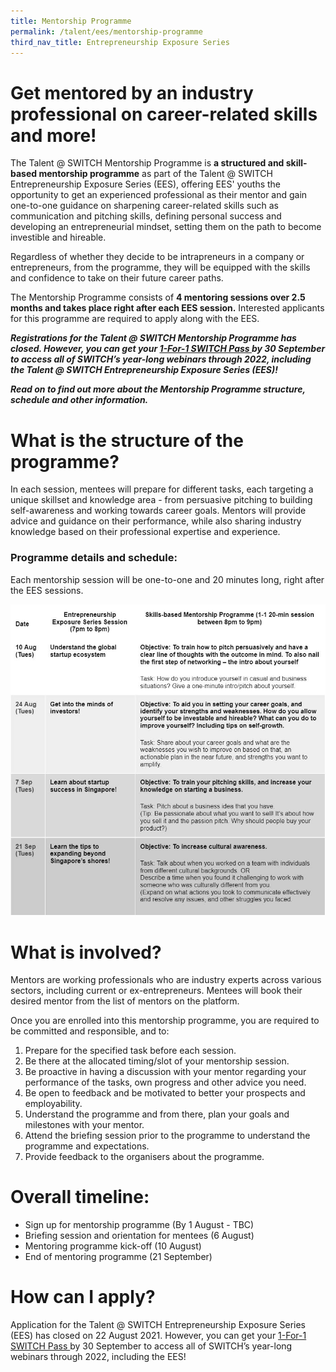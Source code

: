 ```yaml
---
title: Mentorship Programme
permalink: /talent/ees/mentorship-programme
third_nav_title: Entrepreneurship Exposure Series
---
```

# Get mentored by an industry professional on career-related skills and more!
The Talent @ SWITCH Mentorship Programme is **a structured and skill-based mentorship programme** as part of the Talent @ SWITCH Entrepreneurship Exposure Series (EES), offering EES' youths the opportunity to get an experienced professional as their mentor and gain one-to-one guidance on sharpening career-related skills such as communication and pitching skills, defining personal success and developing an entrepreneurial mindset, setting them on the path to become investible and hireable. 

Regardless of whether they decide to be intrapreneurs in a company or entrepreneurs, from the programme, they will be equipped with the skills and confidence to take on their future career paths.

The Mentorship Programme consists of **4 mentoring sessions over 2.5 months and takes place right after each EES session.** Interested applicants for this programme are required to apply along with the EES. 

***Registrations for the Talent @ SWITCH Mentorship Programme has closed. However, you can get your [1-For-1 SWITCH Pass ](https://events.hubilo.com/switchsg/register)by 30 September to access all of SWITCH’s year-long webinars through 2022, including the Talent @ SWITCH Entrepreneurship Exposure Series (EES)!***

***Read on to find out more about the Mentorship Programme structure, schedule and other information.***

# What is the structure of the programme?
In each session, mentees will prepare for different tasks, each targeting a unique skillset and knowledge area - from persuasive pitching to building self-awareness and working towards career goals. Mentors will provide advice and guidance on their performance, while also sharing industry knowledge based on their professional expertise and experience. 

### Programme details and schedule:

Each mentorship session will be one-to-one and 20 minutes long, right after the EES sessions.

![Alt text for image on Isomer site](/images/mentorship%20programme%20details.JPG)

# What is involved?
Mentors are working professionals who are industry experts across various sectors, including current or ex-entrepreneurs. Mentees will book their desired mentor from the list of mentors on the platform.

Once you are enrolled into this mentorship programme, you are required to be committed and responsible, and to:

1.  Prepare for the specified task before each session.
2.  Be there at the allocated timing/slot of your mentorship session.
3.  Be proactive in having a discussion with your mentor regarding your performance of the tasks, own progress and other advice you need.
4.  Be open to feedback and be motivated to better your prospects and employability.
5.  Understand the programme and from there, plan your goals and milestones with your mentor.
6.  Attend the briefing session prior to the programme to understand the programme and expectations.
7.  Provide feedback to the organisers about the programme.

# Overall timeline:
* Sign up for mentorship programme (By 1 August - TBC)
* Briefing session and orientation for mentees (6 August)
* Mentoring programme kick-off (10 August)
* End of mentoring programme (21 September)
# How can I apply?

Application for the Talent @ SWITCH Entrepreneurship Exposure Series (EES) has closed on 22 August 2021. However, you can get your [1-For-1 SWITCH Pass ](https://events.hubilo.com/switchsg/register)by 30 September to access all of SWITCH’s year-long webinars through 2022, including the EES!